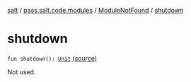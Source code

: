[salt](../../index.md) / [pass.salt.code.modules](../index.md) / [ModuleNotFound](index.md) / [shutdown](./shutdown.md)

# shutdown

`fun shutdown(): `[`Unit`](https://kotlinlang.org/api/latest/jvm/stdlib/kotlin/-unit/index.html) [(source)](https://github.com/kurbaniec-tgm/salt/tree/master/code/modules/ModuleNotFound.kt#L21)

Not used.

